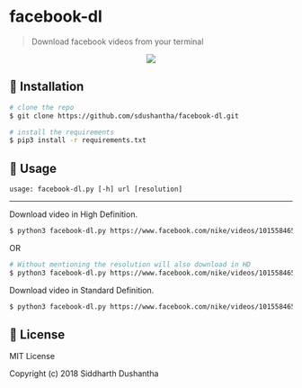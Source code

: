 # facebook-dl
> Download facebook videos from your terminal

<p align="center">
<a href="https://asciinema.org/a/n31XoO37sBA2ayX2TLZiNgbWt">
<img src="https://user-images.githubusercontent.com/27065646/42167369-2f894e5a-7e0e-11e8-9f6e-ab15da00283d.png">
</a>
</p>

## :floppy_disk: Installation

```bash
# clone the repo
$ git clone https://github.com/sdushantha/facebook-dl.git

# install the requirements
$ pip3 install -r requirements.txt
```

## :hammer: Usage
```
usage: facebook-dl.py [-h] url [resolution]
```

---
Download video in High Definition.
```bash
$ python3 facebook-dl.py https://www.facebook.com/nike/videos/10155846581253445/ hd
```
OR
```bash
# Without mentioning the resolution will also download in HD
$ python3 facebook-dl.py https://www.facebook.com/nike/videos/10155846581253445/
```
Download video in Standard Definition.
```bash
$ python3 facebook-dl.py https://www.facebook.com/nike/videos/10155846581253445/ sd
```

## :scroll: License
MIT License

Copyright (c) 2018 Siddharth Dushantha
